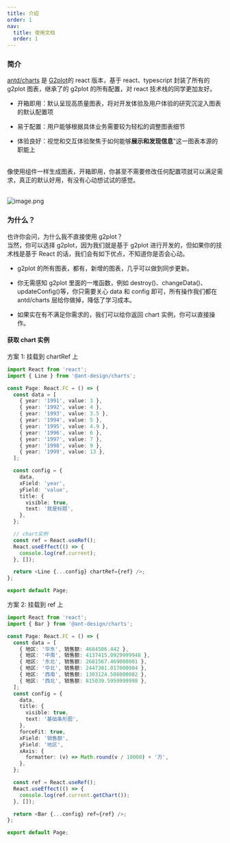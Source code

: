 ```yaml
---
title: 介绍
order: 1
nav:
  title: 使用文档
  order: 1
---
```


### 简介

[antd/charts](https://github.com/ant-design/ant-design-charts) 是 [G2plot](https://g2plot.antv.vision/zh/examples/gallery)的 react 版本，基于 react、typescript 封装了所有的 g2plot 图表，继承了的 g2plot 的所有配置，对 react 技术栈的同学更加友好。

- 开箱即用：默认呈现高质量图表，将对开发体验及用户体验的研究沉淀入图表的默认配置项

- 易于配置：用户能够根据具体业务需要较为轻松的调整图表细节

- 体验良好：视觉和交互体验聚焦于如何能够**展示和发现信息**"这一图表本源的职能上

<br /> 像使用组件一样生成图表，开箱即用，你甚至不需要修改任何配置项就可以满足需求，真正的默认好用，有没有心动想试试的感觉。

<br />![image.png](https://intranetproxy.alipay.com/skylark/lark/0/2020/png/208487/1586836312040-340d7971-1ac7-4ee6-af81-e2cae2b05963.png#align=left&display=inline&height=951&name=image.png&originHeight=1901&originWidth=2000&size=968667&status=done&style=none&width=1000)

### 为什么？

也许你会问，为什么我不直接使用 g2plot？<br />当然，你可以选择 g2plot，因为我们就是基于 g2plot 进行开发的，但如果你的技术栈是基于 React 的话，我们会有如下优点，不知道你是否会心动。

- g2plot 的所有图表，都有，新增的图表，几乎可以做到同步更新。

- 你无需感知 g2plot 里面的一堆函数，例如 destroy()、changeData()、updateConfig()等，你只需要关心 data 和 config 即可，所有操作我们都在 antd/charts 层给你做掉，降低了学习成本。

- 如果实在有不满足你需求的，我们可以给你返回 chart 实例，你可以直接操作。

#### 获取 chart 实例

方案 1: 挂载到 chartRef 上

```typescript
import React from 'react';
import { Line } from '@ant-design/charts';

const Page: React.FC = () => {
  const data = [
    { year: '1991', value: 3 },
    { year: '1992', value: 4 },
    { year: '1993', value: 3.5 },
    { year: '1994', value: 5 },
    { year: '1995', value: 4.9 },
    { year: '1996', value: 6 },
    { year: '1997', value: 7 },
    { year: '1998', value: 9 },
    { year: '1999', value: 13 },
  ];

  const config = {
    data,
    xField: 'year',
    yField: 'value',
    title: {
      visible: true,
      text: '我是标题',
    },
  };

  // chart实例
  const ref = React.useRef();
  React.useEffect(() => {
    console.log(ref.current);
  }, []);

  return <Line {...config} chartRef={ref} />;
};

export default Page;
```

方案 2: 挂载到 ref 上

```typescript
import React from 'react';
import { Bar } from '@ant-design/charts';

const Page: React.FC = () => {
  const data = [
    { 地区: '华东', 销售额: 4684506.442 },
    { 地区: '中南', 销售额: 4137415.0929999948 },
    { 地区: '东北', 销售额: 2681567.469000001 },
    { 地区: '华北', 销售额: 2447301.017000004 },
    { 地区: '西南', 销售额: 1303124.508000002 },
    { 地区: '西北', 销售额: 815039.5959999998 },
  ];
  const config = {
    data,
    title: {
      visible: true,
      text: '基础条形图',
    },
    forceFit: true,
    xField: '销售额',
    yField: '地区',
    xAxis: {
      formatter: (v) => Math.round(v / 10000) + '万',
    },
  };

  const ref = React.useRef();
  React.useEffect(() => {
    console.log(ref.current.getChart());
  }, []);

  return <Bar {...config} ref={ref} />;
};

export default Page;
```
